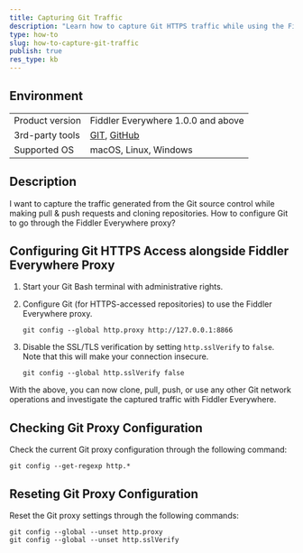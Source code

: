 ```yaml
---
title: Capturing Git Traffic
description: "Learn how to capture Git HTTPS traffic while using the Fiddler Everywhere web-debugging tool."
type: how-to
slug: how-to-capture-git-traffic
publish: true
res_type: kb
---
```



## Environment

|   |   |
|---|---|
| Product version | Fiddler Everywhere 1.0.0 and above  |
| 3rd-party tools | [GIT](https://git-scm.com/), [GitHub](https://github.com/) |
| Supported OS | macOS, Linux, Windows |


## Description

I want to capture the traffic generated from the Git source control while making pull & push requests and cloning repositories. How to configure Git to go through the Fiddler Everywhere proxy?


## Configuring Git HTTPS Access alongside Fiddler Everywhere Proxy

1. Start your Git Bash terminal with administrative rights.

1. Configure Git (for HTTPS-accessed repositories) to use the Fiddler Everywhere proxy.

    ```
    git config --global http.proxy http://127.0.0.1:8866 
    ```

1. Disable the SSL/TLS verification by setting `http.sslVerify` to `false`. Note that this will make your connection insecure.
    ```
    git config --global http.sslVerify false
    ```

With the above, you can now clone, pull, push, or use any other Git network operations and investigate the captured traffic with Fiddler Everywhere.

## Checking Git Proxy Configuration

Check the current Git proxy configuration through the following command:

```
git config --get-regexp http.* 
```

## Reseting Git Proxy Configuration

Reset the Git proxy settings through the following commands:

```
git config --global --unset http.proxy
git config --global --unset http.sslVerify
```